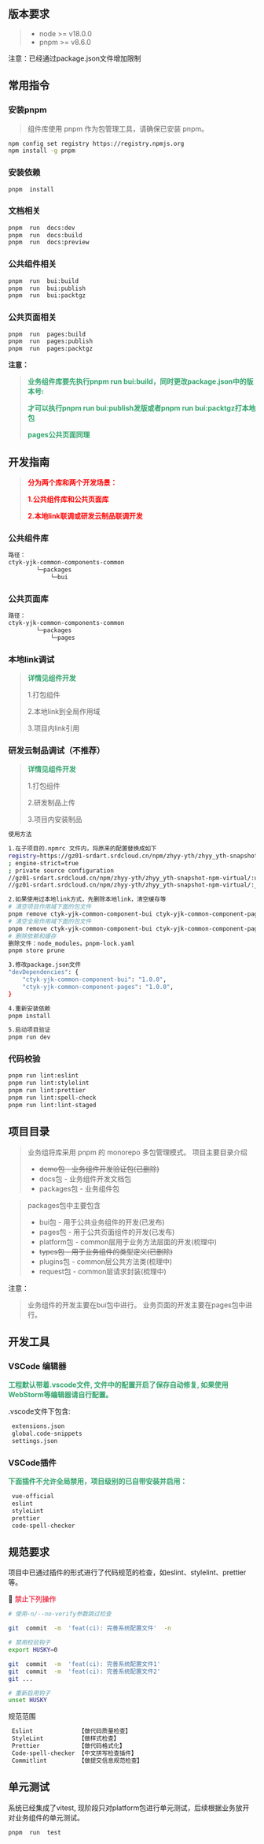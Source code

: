## 版本要求

> - node >= v18.0.0
> - pnpm >= v8.6.0

注意：已经通过package.json文件增加限制

## 常用指令

### 安装pnpm

> 组件库使用 pnpm 作为包管理工具，请确保已安装 pnpm。

```sh
npm config set registry https://registry.npmjs.org
npm install -g pnpm
```

### 安装依赖

```sh
pnpm  install
```

### 文档相关

```sh
pnpm  run  docs:dev
pnpm  run  docs:build
pnpm  run  docs:preview
```

### 公共组件相关

```sh
pnpm  run  bui:build
pnpm  run  bui:publish
pnpm  run  bui:packtgz
```

### 公共页面相关

```sh
pnpm  run  pages:build
pnpm  run  pages:publish
pnpm  run  pages:packtgz
```

**注意：**

> **<font color='#30a46c'>业务组件库要先执行pnpm run bui:build，同时更改package.json中的版本号: </font>**
>
> **<font color='#30a46c'>才可以执行pnpm run bui:publish发版或者pnpm run bui:packtgz打本地包</font>**
>
> **<font color='#30a46c'>pages公共页面同理</font>**

## 开发指南

> **<font color='red'>分为两个库和两个开发场景：</font>**
>
> **<font color='red'>1.公共组件库和公共页面库</font>**
>
> **<font color='red'>2.本地link联调或研发云制品联调开发 </font>**

### 公共组件库

```sh
路径：
ctyk-yjk-common-components-common
        └─packages
            └─bui
```

### 公共页面库

```sh
路径：
ctyk-yjk-common-components-common
        └─packages
            └─pages
```

### 本地link调试

> **<font color='#30a46c'>详情见组件开发</font>**
>
> 1.打包组件
>
> 2.本地link到全局作用域
>
> 3.项目内link引用

### 研发云制品调试（不推荐）

> **<font color='#30a46c'>详情见组件开发</font>**
>
> 1.打包组件
>
> 2.研发制品上传
>
> 3.项目内安装制品

```sh
使用方法

1.在子项目的.npmrc 文件内，将原来的配置替换成如下
registry=https://gz01-srdart.srdcloud.cn/npm/zhyy-yth/zhyy_yth-snapshot-npm-virtual/
; engine-strict=true
; private source configuration
//gz01-srdart.srdcloud.cn/npm/zhyy-yth/zhyy_yth-snapshot-npm-virtual/:username=srd19153196308
//gz01-srdart.srdcloud.cn/npm/zhyy-yth/zhyy_yth-snapshot-npm-virtual/:_password=ZWNjY2IyYmU1NTZmNWI0MmQ1NWYzYmZkNGRmNjRkMTI=

2.如果使用过本地link方式，先删除本地link，清空缓存等
# 清空项目作用域下面的包文件
pnpm remove ctyk-yjk-common-component-bui ctyk-yjk-common-component-pages
# 清空全局作用域下面的包文件
pnpm remove ctyk-yjk-common-component-bui ctyk-yjk-common-component-pages -g
# 删除依赖和缓存
删除文件：node_modules，pnpm-lock.yaml
pnpm store prune

3.修改package.json文件
"devDependencies": {
    "ctyk-yjk-common-component-bui": "1.0.0",
    "ctyk-yjk-common-component-pages": "1.0.0",
}

4.重新安装依赖
pnpm install

5.启动项目验证
pnpm run dev

```

### 代码校验

```sh
pnpm run lint:eslint
pnpm run lint:stylelint
pnpm run lint:prettier
pnpm run lint:spell-check
pnpm run lint:lint-staged
```

## 项目目录

> 业务组将库采用 pnpm 的 monorepo 多包管理模式。
> 项目主要目录介绍
>
> - ~~demo包 - 业务组件开发验证包(已删除)~~
> - docs包 - 业务组件开发文档包
> - packages包 - 业务组件包

> packages包中主要包含
>
> - bui包 - 用于公共业务组件的开发(已发布)
> - pages包 - 用于公共页面组件的开发(已发布)
> - platform包 - common层用于业务方法层面的开发(梳理中)
> - ~~types包 - 用于业务组件的类型定义(已删除)~~
> - plugins包 - common层公共方法类(梳理中)
> - request包 - common层请求封装(梳理中)

注意：

> 业务组件的开发主要在bui包中进行。
> 业务页面的开发主要在pages包中进行。

## 开发工具

### VSCode 编辑器

**<font color='#30a46c'>工程默认带着.vscode文件, 文件中的配置开启了保存自动修复, 如果使用WebStorm等编辑器请自行配置。</font>**

.vscode文件下包含:

```sh
 extensions.json
 global.code-snippets
 settings.json
```

### VSCode插件

**<font color='#30a46c'>下面插件不允许全局禁用，项目级别的已自带安装并启用：</font>**

```sh
 vue-official
 eslint
 styleLint
 prettier
 code-spell-checker
```

## 规范要求

项目中已通过插件的形式进行了代码规范的检查，如eslint、stylelint、prettier等。

🚨 **<font color='#f14158'>禁止下列操作</font>**

```sh
# 使用-n/--no-verify参数跳过检查

git  commit  -m  'feat(ci): 完善系统配置文件'  -n
```

```sh
# 禁用校验钩子
export HUSKY=0

git  commit  -m  'feat(ci): 完善系统配置文件1'
git  commit  -m  'feat(ci): 完善系统配置文件2'
git ...

# 重新启用钩子
unset HUSKY
```

规范范围

```sh
 Eslint             【做代码质量检查】
 StyleLint          【做样式检查】
 Prettier           【做代码格式化】
 Code-spell-checker 【中文拼写检查插件】
 Commitlint         【做提交信息规范检查】
```

## 单元测试

系统已经集成了vitest, 现阶段只对platform包进行单元测试，后续根据业务放开对业务组件的单元测试。

```sh
pnpm  run  test
```
